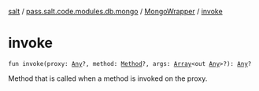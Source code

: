 [salt](../../index.md) / [pass.salt.code.modules.db.mongo](../index.md) / [MongoWrapper](index.md) / [invoke](./invoke.md)

# invoke

`fun invoke(proxy: `[`Any`](https://kotlinlang.org/api/latest/jvm/stdlib/kotlin/-any/index.html)`?, method: `[`Method`](https://docs.oracle.com/javase/6/docs/api/java/lang/reflect/Method.html)`?, args: `[`Array`](https://kotlinlang.org/api/latest/jvm/stdlib/kotlin/-array/index.html)`<out `[`Any`](https://kotlinlang.org/api/latest/jvm/stdlib/kotlin/-any/index.html)`>?): `[`Any`](https://kotlinlang.org/api/latest/jvm/stdlib/kotlin/-any/index.html)`?`

Method that is called when a method is invoked on the proxy.

